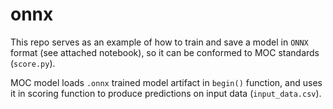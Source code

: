 # onnx

This repo serves as an example of how to train and save a model in `ONNX` format (see attached notebook), so it can be conformed to MOC standards (`score.py`).

MOC model loads `.onnx` trained model artifact in `begin()` function, and uses it in scoring function to produce predictions on input data (`input_data.csv`).
